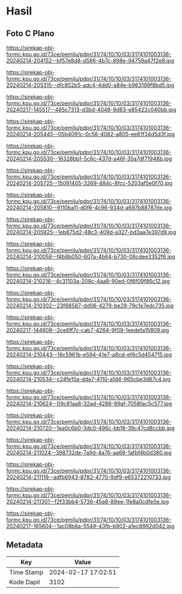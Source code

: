 # Hasil

## Foto C Plano

https://sirekap-obj-formc.kpu.go.id/73ce/pemilu/pdpr/31/74/10/10/03/3174101003136-20240214-204152--bf57e8d8-d586-4b7c-898e-94759a47f2e8.jpg

https://sirekap-obj-formc.kpu.go.id/73ce/pemilu/pdpr/31/74/10/10/03/3174101003136-20240214-205315--dfc852b5-adc4-4dd0-a84e-b963199f8bd5.jpg

https://sirekap-obj-formc.kpu.go.id/73ce/pemilu/pdpr/31/74/10/10/03/3174101003136-20240217-145517--485c7313-d3bd-4048-9d83-e85422c040bb.jpg

https://sirekap-obj-formc.kpu.go.id/73ce/pemilu/pdpr/31/74/10/10/03/3174101003136-20240214-205445--05b4091c-0c56-4082-a805-ee81f34d5d3f.jpg

https://sirekap-obj-formc.kpu.go.id/73ce/pemilu/pdpr/31/74/10/10/03/3174101003136-20240214-205530--16328bb1-5c6c-437d-a46f-35a7df71948b.jpg

https://sirekap-obj-formc.kpu.go.id/73ce/pemilu/pdpr/31/74/10/10/03/3174101003136-20240214-205725--15091405-3269-484c-8fcc-5203af5e0f70.jpg

https://sirekap-obj-formc.kpu.go.id/73ce/pemilu/pdpr/31/74/10/10/03/3174101003136-20240214-205810--9110ba11-d0f6-4c96-934d-a697b88787de.jpg

https://sirekap-obj-formc.kpu.go.id/73ce/pemilu/pdpr/31/74/10/10/03/3174101003136-20240214-205925--1eb875d2-48c3-409d-a327-bd3aa7e397d9.jpg

https://sirekap-obj-formc.kpu.go.id/73ce/pemilu/pdpr/31/74/10/10/03/3174101003136-20240214-210058--f4b8b050-607a-4b64-b730-08cdee3352f8.jpg

https://sirekap-obj-formc.kpu.go.id/73ce/pemilu/pdpr/31/74/10/10/03/3174101003136-20240214-210216--4c31103a-208c-4aa8-90ed-0f6f09f86c12.jpg

https://sirekap-obj-formc.kpu.go.id/73ce/pemilu/pdpr/31/74/10/10/03/3174101003136-20240214-210302--23f68587-dd06-4279-be28-79c1e7edc735.jpg

https://sirekap-obj-formc.kpu.go.id/73ce/pemilu/pdpr/31/74/10/10/03/3174101003136-20240217-144608--2ce6ff7c-cab7-4264-9f09-1eedefa15809.jpg

https://sirekap-obj-formc.kpu.go.id/73ce/pemilu/pdpr/31/74/10/10/03/3174101003136-20240214-210443--16c5961b-e594-41e7-a8cd-ef6c5d454715.jpg

https://sirekap-obj-formc.kpu.go.id/73ce/pemilu/pdpr/31/74/10/10/03/3174101003136-20240214-210534--c24fe15a-dda7-4110-a1d4-965cbe3d67c4.jpg

https://sirekap-obj-formc.kpu.go.id/73ce/pemilu/pdpr/31/74/10/10/03/3174101003136-20240214-210624--09c81aa8-32ad-4286-99af-7058fac5c577.jpg

https://sirekap-obj-formc.kpu.go.id/73ce/pemilu/pdpr/31/74/10/10/03/3174101003136-20240214-210720--1ea0c6b0-3dc0-496c-bb18-39c47cd8ccbb.jpg

https://sirekap-obj-formc.kpu.go.id/73ce/pemilu/pdpr/31/74/10/10/03/3174101003136-20240214-211024--398732de-7a9d-4a76-aa68-1afbf4b0d380.jpg

https://sirekap-obj-formc.kpu.go.id/73ce/pemilu/pdpr/31/74/10/10/03/3174101003136-20240214-211116--adfb6943-8782-4770-9df9-e65372210733.jpg

https://sirekap-obj-formc.kpu.go.id/73ce/pemilu/pdpr/31/74/10/10/03/3174101003136-20240214-211301--f2f33bb4-5736-45a8-89ee-1fe8a0cdfe0e.jpg

https://sirekap-obj-formc.kpu.go.id/73ce/pemilu/pdpr/31/74/10/10/03/3174101003136-20240217-165604--1ac08b6a-5549-43fb-b902-a1ec8992d042.jpg


## Metadata

| Key        | Value               |
| ---------- | ------------------- |
| Time Stamp | 2024-02-17 17:02:51 |
| Kode Dapil | 3102                |



